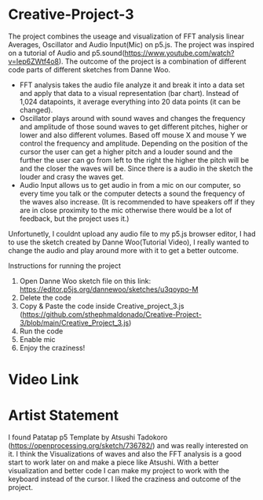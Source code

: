 # Creative-Project-3

The project combines the useage and visualization of FFT analysis linear Averages, Oscillator and Audio Input(Mic) on p5.js. The project was inspired on a tutorial of Audio and p5.sound(https://www.youtube.com/watch?v=Iep6ZWtf4o8). The outcome of the project is a combination of different code parts of different sketches from Danne Woo. 

* FFT analysis takes the audio file analyze it and break it into a data set and apply that data to a visual representation (bar chart). Instead of 1,024 datapoints, it average everything into 20 data points (it can be changed). 
* Oscillator plays around with sound waves and changes the frequency and amplitude of those sound waves to get different pitches, higher or lower and also different volumes. Based off mouse X and mouse Y we control the frequency and amplitude. Depending on the position of the cursor the user can get a higher pitch and a louder sound and the further the user can go from left to the right the higher the pitch will be and the closer the waves will be. Since there is a audio in the sketch the louder and crasy the waves get. 
* Audio Input allows us to get audio in from a mic on our computer, so every time you talk or the computer detects a sound the frequency of the waves also increase.
(It is recommended to have speakers off if they are in close proximity to the mic otherwise there would be a lot of feedback, but the project uses it.)

Unfortunetly, I couldnt upload any audio file to my p5.js browser editor, I had to use the sketch created by Danne Woo(Tutorial Video), I really wanted to change the audio and play around more with it to get a better outcome. 

Instructions for running the project

1. Open Danne Woo sketch file on this link: https://editor.p5js.org/dannewoo/sketches/u3qoypo-M
2. Delete the code
3. Copy & Paste the code inside Creative_project_3.js (https://github.com/sthephmaldonado/Creative-Project-3/blob/main/Creative_Project_3.js)
4. Run the code
5. Enable mic
6. Enjoy the craziness!

# Video Link 

# Artist Statement

I found Patatap p5 Template by Atsushi Tadokoro (https://openprocessing.org/sketch/736782/) and was really interested on it. I think the Visualizations of waves and also the FFT analysis is a good start to work later on and make a piece like Atsushi. With a better visualization and better code I can make my project to work with the keyboard instead of the cursor. I liked the craziness and outcome of the project. 

